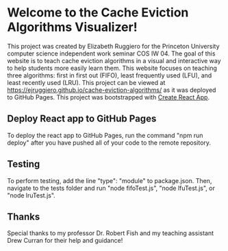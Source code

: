 # Welcome to the Cache Eviction Algorithms Visualizer!

This project was created by Elizabeth Ruggiero for the Princeton University computer science independent work seminar COS IW 04. The goal of this website is to teach cache eviction algorithms in a visual and interactive way to help students more easily learn them. This website focuses on teaching three algorithms: first in first out (FIFO), least frequently used (LFU), and least recently used (LRU). This project can be viewed at https://ejruggiero.github.io/cache-eviction-algorithms/ as it was deployed to GitHub Pages.
This project was bootstrapped with [Create React App](https://github.com/facebook/create-react-app).

## Deploy React app to GitHub Pages
To deploy the react app to GitHub Pages, run the command "npm run deploy" after you have pushed all of your code to the remote repository.

## Testing
To perform testing, add the line "type": "module" to package.json. Then, navigate to the tests folder and run "node fifoTest.js", "node lfuTest.js", or "node lruTest.js".

## Thanks
Special thanks to my professor Dr. Robert Fish and my teaching assistant Drew Curran for their help and guidance!
